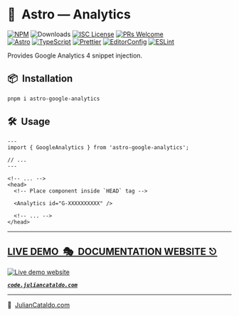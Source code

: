 # 🚀  Astro — Analytics

[![NPM](https://img.shields.io/npm/v/@julian_cataldo/astro-analytics)](https://www.npmjs.com/package/@julian_cataldo/astro-analytics)
![Downloads](https://img.shields.io/npm/dt/@julian_cataldo/astro-analytics.svg)
[![ISC License](https://img.shields.io/npm/l/@julian_cataldo/astro-analytics)](https://github.com/JulianCataldo/web-garden/blob/develop/LICENSE)
[![PRs Welcome](https://img.shields.io/badge/PRs-welcome-brightgreen.svg)](https://makeapullrequest.com)  
[![Astro](https://img.shields.io/badge/Astro-333333.svg?logo=astro)](https://astro.build)
[![TypeScript](https://img.shields.io/badge/TypeScript-333333.svg?logo=typescript)](http://www.typescriptlang.org/)
[![Prettier](https://img.shields.io/badge/Prettier-333333.svg?logo=prettier)](https://prettier.io)
[![EditorConfig](https://img.shields.io/badge/EditorConfig-333333.svg?logo=editorconfig)](https://editorconfig.org)
[![ESLint](https://img.shields.io/badge/ESLint-3A33D1?logo=eslint)](https://eslint.org)

Provides Google Analytics 4 snippet injection.

## 📦  Installation

```sh
pnpm i astro-google-analytics
```

## 🛠  Usage

```astro
---
import { GoogleAnalytics } from 'astro-google-analytics';

// ...
---
```

```astro
<!-- ... -->
<head>
  <!-- Place component inside `HEAD` tag -->

  <Analytics id="G-XXXXXXXXXX" />

  <!-- ... -->
</head>
```

<div class="git-footer">

---

## [LIVE DEMO  🎭  DOCUMENTATION WEBSITE ⎋](https://code.juliancataldo.com/)

[![Live demo website](https://code.juliancataldo.com/poster.png)](https://code.juliancataldo.com)

**_[`code.juliancataldo.com`](https://code.juliancataldo.com/)_**

---

🔗  [JulianCataldo.com](https://www.juliancataldo.com/)

</div>
